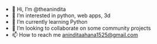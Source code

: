 - 👋 Hi, I’m @theanindita
- 👀 I’m interested in python, web apps, 3d
- 🌱 I’m currently learning Python
- 💞️ I’m looking to collaborate on some community projects
- 📫 How to reach me aninditaahana1525@gmail.com

<!---
theanindita/theanindita is a ✨ special ✨ repository because its `README.md` (this file) appears on your GitHub profile.
You can click the Preview link to take a look at your changes.
--->
